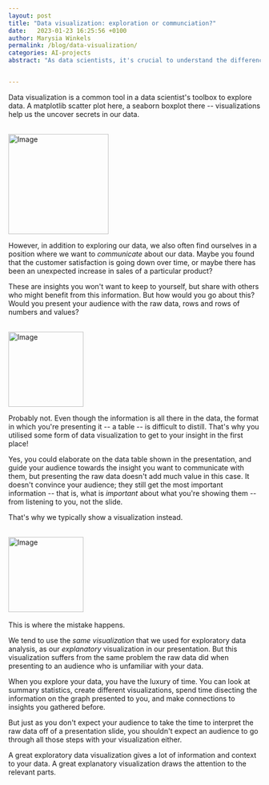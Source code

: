 ```yaml
---
layout: post
title: "Data visualization: exploration or communciation?"
date:   2023-01-23 16:25:56 +0100
author: Marysia Winkels
permalink: /blog/data-visualization/
categories: AI-projects
abstract: "As data scientists, it's crucial to understand the difference between data visualization intended to gain insights and visualizations to communicate those insights to others. This blog entry highlights the importance of data storytelling."


---
```


Data visualization is a common tool in a data scientist's toolbox to explore data. A matplotlib scatter plot here, a seaborn boxplot there -- visualizations help us the uncover secrets in our data. 

<div class="Figure">
	<br>
    <img src="{{site.baseurl}}/assets/storytelling/exploratory.png" alt="Image" height="200"/>
</div>

However, in addition to exploring our data, we also often find ourselves in a position where we want to *communicate* about our data. Maybe you found that the customer satisfaction is going down over time, or maybe there has been an unexpected increase in sales of a particular product? 

These are insights you won't want to keep to yourself, but share with others who might benefit from this information. But how would you go about this? Would you present your audience with the raw data, rows and rows of numbers and values?

<div class="Figure">
	<br>
    <img src="{{site.baseurl}}/assets/storytelling/table.png" alt="Image" height="150"/>
</div>


Probably not. Even though the information is all there in the data, the format in which you're presenting it -- a table -- is difficult to distill. That's why you utilised some form of data visualization to get to your insight in the first place!

Yes, you could elaborate on the data table shown in the presentation, and guide your audience towards the insight you want to communicate with them, but presenting the raw data doesn't add much value in this case. It doesn't convince your audience; they still get the most important information -- that is, what is *important* about what you're showing them -- from listening to you, not the slide. 

That's why we typically show a visualization instead. 

<div class="Figure">
	<br>
    <img src="{{site.baseurl}}/assets/storytelling/insight.png" alt="Image" height="150"/>
</div>


<br>
<emph>This is where the mistake happens.</emph>

We tend to use the *same visualization* that we used for exploratory data analysis, as our *explanatory* visualization in our presentation. But this visualization suffers from the same problem the raw data did when presenting to an audience who is unfamiliar with your data. 

When you explore your data, you have the luxury of time. You can look at summary statistics, create different visualizations, spend time disecting the information on the graph presented to you, and make connections to insights you gathered before. 

But just as you don't expect your audience to take the time to interpret the raw data off of a presentation slide, you shouldn't expect an audience to go through all those steps with your visualization either. 

A great exploratory data visualization gives a lot of information and context to your data. A great explanatory visualization draws the attention to the relevant parts. 

 